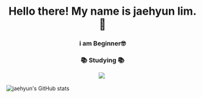 <h1 align="center">Hello there! My name is jaehyun lim. 👋</h1>
<h3 align="center">i am Beginner🤓</h3>

<h3 align="center">📚 Studying 📚</h3>
<div align="center">
  <img src="https://img.shields.io/badge/python-3670A0?style=for-the-badge&logo=python&logoColor=ffdd54" />&nbsp
</div>

![jaehyun's GitHub stats](https://github-readme-stats.vercel.app/api?username=hamtory05&show_icons=true&theme=radical)
